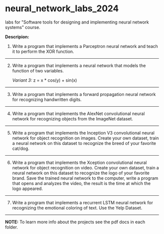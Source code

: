 # neural_network_labs_2024
 labs for "Software tools for designing and implementing neural network systems" course.

 **Descripion:**
 1. Write a program that implements a Parceptron neural network and teach it to perform the XOR function.
---
2. Write a program that implements a neural network that models the function of two variables.

   *Variant 3:* z = x * cos(y) + sin(x)
---
3. Write a program that implements a forward propagation neural network for recognizing handwritten digits.
---
4. Write a program that implements the AlexNet convolutional neural network for recognizing objects from the ImageNet dataset.
---
5. Write a program that implements the Inception V3 convolutional neural network for object recognition on images. Create your own dataset, train a neural network on this dataset to recognize the breed of your favorite cat/dog.
---
6. Write a program that implements the Xception convolutional neural network for object recognition on video. Create your own dataset, train a neural network on this dataset to recognize the logo of your favorite brand. Save the trained neural network to the computer, write a program that opens and analyzes the video, the result is the time at which the logo appeared.
---
7. Write a program that implements a recurrent LSTM neural network for recognizing the emotional coloring of text. Use the Yelp Dataset.
---
**NOTE:** To learn more info about the projects see the pdf docs in each folder.
